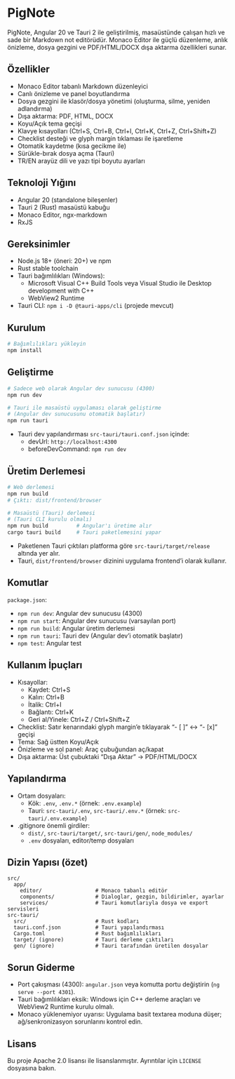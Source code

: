 # PigNote

PigNote, Angular 20 ve Tauri 2 ile geliştirilmiş, masaüstünde çalışan hızlı ve sade bir Markdown not editörüdür. Monaco Editor ile güçlü düzenleme, anlık önizleme, dosya gezgini ve PDF/HTML/DOCX dışa aktarma özellikleri sunar.

## Özellikler

- Monaco Editor tabanlı Markdown düzenleyici
- Canlı önizleme ve panel boyutlandırma
- Dosya gezgini ile klasör/dosya yönetimi (oluşturma, silme, yeniden adlandırma)
- Dışa aktarma: PDF, HTML, DOCX
- Koyu/Açık tema geçişi
- Klavye kısayolları (Ctrl+S, Ctrl+B, Ctrl+I, Ctrl+K, Ctrl+Z, Ctrl+Shift+Z)
- Checklist desteği ve glyph margin tıklaması ile işaretleme
- Otomatik kaydetme (kısa gecikme ile)
- Sürükle-bırak dosya açma (Tauri)
- TR/EN arayüz dili ve yazı tipi boyutu ayarları

## Teknoloji Yığını

- Angular 20 (standalone bileşenler)
- Tauri 2 (Rust) masaüstü kabuğu
- Monaco Editor, ngx-markdown
- RxJS

## Gereksinimler

- Node.js 18+ (öneri: 20+) ve npm
- Rust stable toolchain
- Tauri bağımlılıkları (Windows):
  - Microsoft Visual C++ Build Tools veya Visual Studio ile Desktop development with C++
  - WebView2 Runtime
- Tauri CLI: `npm i -D @tauri-apps/cli` (projede mevcut)

## Kurulum

```bash
# Bağımlılıkları yükleyin
npm install
```

## Geliştirme

```bash
# Sadece web olarak Angular dev sunucusu (4300)
npm run dev

# Tauri ile masaüstü uygulaması olarak geliştirme
# (Angular dev sunucusunu otomatik başlatır)
npm run tauri
```

- Tauri dev yapılandırması `src-tauri/tauri.conf.json` içinde:
  - devUrl: `http://localhost:4300`
  - beforeDevCommand: `npm run dev`

## Üretim Derlemesi

```bash
# Web derlemesi
npm run build
# Çıktı: dist/frontend/browser

# Masaüstü (Tauri) derlemesi
# (Tauri CLI kurulu olmalı)
npm run build         # Angular'ı üretime alır
cargo tauri build     # Tauri paketlemesini yapar
```

- Paketlenen Tauri çıktıları platforma göre `src-tauri/target/release` altında yer alır.
- Tauri, `dist/frontend/browser` dizinini uygulama frontend’i olarak kullanır.

## Komutlar

`package.json`:
- `npm run dev`: Angular dev sunucusu (4300)
- `npm run start`: Angular dev sunucusu (varsayılan port)
- `npm run build`: Angular üretim derlemesi
- `npm run tauri`: Tauri dev (Angular dev’i otomatik başlatır)
- `npm test`: Angular test

## Kullanım İpuçları

- Kısayollar:
  - Kaydet: Ctrl+S
  - Kalın: Ctrl+B
  - İtalik: Ctrl+I
  - Bağlantı: Ctrl+K
  - Geri al/Yinele: Ctrl+Z / Ctrl+Shift+Z
- Checklist: Satır kenarındaki glyph margin’e tıklayarak “- [ ]” ↔ “- [x]” geçişi
- Tema: Sağ üstten Koyu/Açık
- Önizleme ve sol panel: Araç çubuğundan aç/kapat
- Dışa aktarma: Üst çubuktaki “Dışa Aktar” → PDF/HTML/DOCX

## Yapılandırma

- Ortam dosyaları:
  - Kök: `.env`, `.env.*` (örnek: `.env.example`)
  - Tauri: `src-tauri/.env`, `src-tauri/.env.*` (örnek: `src-tauri/.env.example`)
- .gitignore önemli girdiler:
  - `dist/`, `src-tauri/target/`, `src-tauri/gen/`, `node_modules/`
  - `.env` dosyaları, editor/temp dosyaları

## Dizin Yapısı (özet)

```
src/
  app/
    editor/                 # Monaco tabanlı editör
    components/             # Dialoglar, gezgin, bildirimler, ayarlar
    services/               # Tauri komutlarıyla dosya ve export servisleri
src-tauri/
  src/                      # Rust kodları
  tauri.conf.json           # Tauri yapılandırması
  Cargo.toml                # Rust bağımlılıkları
  target/ (ignore)          # Tauri derleme çıktıları
  gen/ (ignore)             # Tauri tarafından üretilen dosyalar
```

## Sorun Giderme

- Port çakışması (4300): `angular.json` veya komutta portu değiştirin (`ng serve --port 4301`).
- Tauri bağımlılıkları eksik: Windows için C++ derleme araçları ve WebView2 Runtime kurulu olmalı.
- Monaco yüklenemiyor uyarısı: Uygulama basit textarea moduna düşer; ağ/senkronizasyon sorunlarını kontrol edin.

## Lisans

Bu proje Apache 2.0 lisansı ile lisanslanmıştır. Ayrıntılar için `LICENSE` dosyasına bakın.
